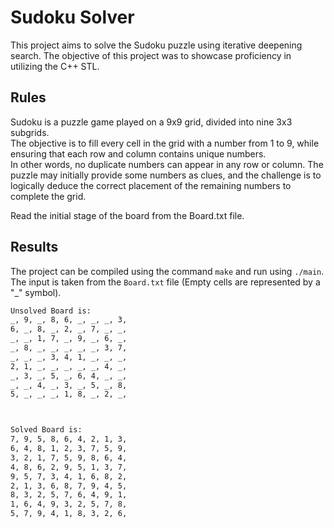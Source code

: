 # Sudoku Solver

This project aims to solve the Sudoku puzzle using iterative deepening search.
The objective of this project was to showcase proficiency in utilizing the C++ STL.

## Rules

Sudoku is a puzzle game played on a 9x9 grid, divided into nine 3x3 subgrids.  
The objective is to fill every cell in the grid with a number from 1 to 9, while ensuring that each row and column contains unique numbers.  
In other words, no duplicate numbers can appear in any row or column. The puzzle may initially provide some numbers as clues, and the challenge is to logically deduce the correct placement of the remaining numbers to complete the grid.

Read the initial stage of the board from the Board.txt file.

## Results
The project can be compiled using the command `make` and run using `./main`.  
The input is taken from the `Board.txt` file \(Empty cells are represented by a "_" symbol\).

```bash
Unsolved Board is:
_, 9, _, 8, 6, _, _, _, 3, 
6, _, 8, _, 2, _, 7, _, _, 
_, _, 1, 7, _, 9, _, 6, _, 
_, 8, _, _, _, _, _, 3, 7, 
_, _, _, 3, 4, 1, _, _, _, 
2, 1, _, _, _, _, _, 4, _, 
_, 3, _, 5, _, 6, 4, _, _, 
_, _, 4, _, 3, _, 5, _, 8, 
5, _, _, _, 1, 8, _, 2, _, 



Solved Board is:
7, 9, 5, 8, 6, 4, 2, 1, 3, 
6, 4, 8, 1, 2, 3, 7, 5, 9, 
3, 2, 1, 7, 5, 9, 8, 6, 4, 
4, 8, 6, 2, 9, 5, 1, 3, 7, 
9, 5, 7, 3, 4, 1, 6, 8, 2, 
2, 1, 3, 6, 8, 7, 9, 4, 5, 
8, 3, 2, 5, 7, 6, 4, 9, 1, 
1, 6, 4, 9, 3, 2, 5, 7, 8, 
5, 7, 9, 4, 1, 8, 3, 2, 6, 
```
